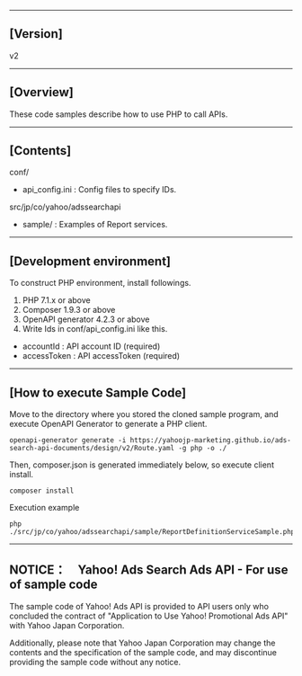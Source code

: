 --------------------------------
[Version]
--------------------------------
v2


--------------------------------
[Overview]
--------------------------------
These code samples describe how to use PHP to call APIs.

--------------------------------
[Contents]
--------------------------------
conf/
  - api_config.ini      : Config files to specify IDs.

src/jp/co/yahoo/adssearchapi
  - sample/             : Examples of Report services.

--------------------------------
[Development environment]
--------------------------------
To construct PHP environment, install followings.

1. PHP 7.1.x or above
2. Composer 1.9.3 or above
3. OpenAPI generator 4.2.3 or above
4. Write Ids in conf/api_config.ini like this.
  - accountId          : API account ID (required)
  - accessToken        : API accessToken (required)

--------------------------------
[How to execute Sample Code]
--------------------------------
Move to the directory where you stored the cloned sample program, and execute OpenAPI Generator to generate a PHP client.
```
openapi-generator generate -i https://yahoojp-marketing.github.io/ads-search-api-documents/design/v2/Route.yaml -g php -o ./
```

Then, composer.json is generated immediately below, so execute client install.
```
composer install
```

Execution example
```
php ./src/jp/co/yahoo/adssearchapi/sample/ReportDefinitionServiceSample.php
```

--------------------------------
NOTICE：　Yahoo! Ads Search Ads API - For use of sample code
--------------------------------


The sample code of Yahoo! Ads API is provided to API users only who concluded the contract of "Application to Use Yahoo! Promotional Ads API" with Yahoo Japan Corporation.

Additionally, please note that Yahoo Japan Corporation may change the contents and the specification of the sample code, and may discontinue providing the sample code without any notice.
